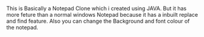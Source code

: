 # 
This is Basically a Notepad Clone which i created using JAVA.
But it has more feture than a normal windows Notepad because it has a inbuilt replace and find feature.
Also you can change the Background and font colour of the notepad.
